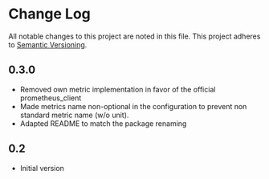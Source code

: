 Change Log
==========

All notable changes to this project are noted in this file. This project adheres to [Semantic
Versioning](http://semver.org/).


0.3.0
-----

- Removed own metric implementation in favor of the
  official prometheus_client
- Made metrics name non-optional in the configuration to prevent
  non standard metric name (w/o unit).
- Adapted README to match the package renaming

0.2
---

- Initial version

